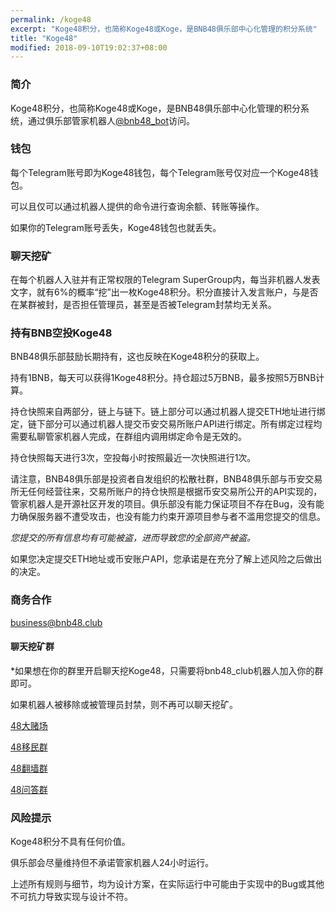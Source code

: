 ```yaml
---
permalink: /koge48
excerpt: "Koge48积分，也简称Koge48或Koge，是BNB48俱乐部中心化管理的积分系统"
title: "Koge48"
modified: 2018-09-10T19:02:37+08:00
---
```

### 简介
Koge48积分，也简称Koge48或Koge，是BNB48俱乐部中心化管理的积分系统，通过俱乐部管家机器人[@bnb48_bot](https://t.me/bnb48_bot)访问。


### 钱包
每个Telegram账号即为Koge48钱包，每个Telegram账号仅对应一个Koge48钱包。

可以且仅可以通过机器人提供的命令进行查询余额、转账等操作。

如果你的Telegram账号丢失，Koge48钱包也就丢失。

### 聊天挖矿
在每个机器人入驻并有正常权限的Telegram SuperGroup内，每当非机器人发表文字，就有6%的概率“挖”出一枚Koge48积分。积分直接计入发言账户，与是否在某群被封，是否担任管理员，甚至是否被Telegram封禁均无关系。

### 持有BNB空投Koge48
BNB48俱乐部鼓励长期持有，这也反映在Koge48积分的获取上。

持有1BNB，每天可以获得1Koge48积分。持仓超过5万BNB，最多按照5万BNB计算。

持仓快照来自两部分，链上与链下。链上部分可以通过机器人提交ETH地址进行绑定，链下部分可以通过机器人提交币安交易所账户API进行绑定。所有绑定过程均需要私聊管家机器人完成，在群组内调用绑定命令是无效的。

持仓快照每天进行3次，空投每小时按照最近一次快照进行1次。

请注意，BNB48俱乐部是投资者自发组织的松散社群，BNB48俱乐部与币安交易所无任何经营往来，交易所账户的持仓快照是根据币安交易所公开的API实现的，管家机器人是开源社区开发的项目。俱乐部没有能力保证项目不存在Bug，没有能力确保服务器不遭受攻击，也没有能力约束开源项目参与者不滥用您提交的信息。

_您提交的所有信息均有可能被盗，进而导致您的全部资产被盗。_

如果您决定提交ETH地址或币安账户API，您承诺是在充分了解上述风险之后做出的决定。


### 商务合作
business@bnb48.club

#### 聊天挖矿群
\*如果想在你的群里开启聊天挖Koge48，只需要将bnb48_club机器人加入你的群即可。

如果机器人被移除或被管理员封禁，则不再可以聊天挖矿。

[48大赌场](https://t.me/bnb48club_casino)

[48移民群](https://t.me/bnb48club_emigrate)

[48翻墙群](https://t.me/bnb48club_fuckgfw)

[48问答群](https://t.me/bnb48club_qanda)



### 风险提示
Koge48积分不具有任何价值。

俱乐部会尽量维持但不承诺管家机器人24小时运行。

上述所有规则与细节，均为设计方案，在实际运行中可能由于实现中的Bug或其他不可抗力导致实现与设计不符。



